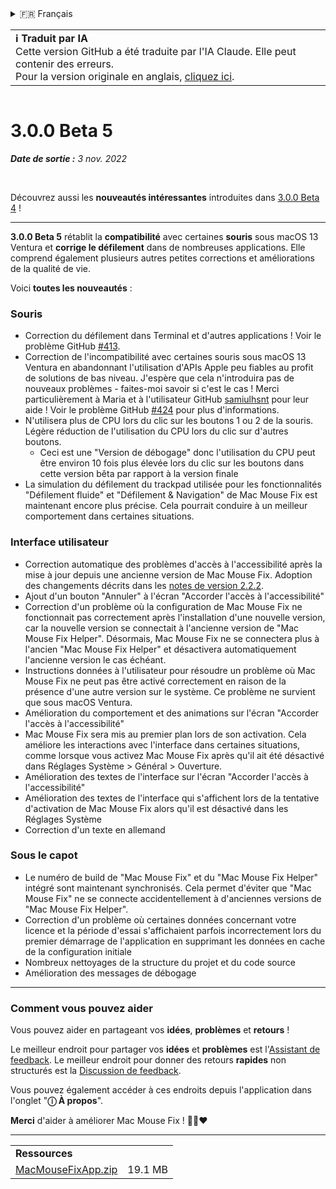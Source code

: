 <details>
<summary>🇫🇷 Français</summary>

[🇬🇧 English (GitHub)](https://github.com/noah-nuebling/mac-mouse-fix/releases/tag/3.0.0-Beta-5)\
[🇦🇩 Català](https://redirect.macmousefix.com/?target=mmf-release&tag=3.0.0-Beta-5&locale=ca)\
[🇩🇪 Deutsch](https://redirect.macmousefix.com/?target=mmf-release&tag=3.0.0-Beta-5&locale=de)\
[🇪🇸 Español](https://redirect.macmousefix.com/?target=mmf-release&tag=3.0.0-Beta-5&locale=es)\
**🇫🇷 Français**\
[🇮🇩 Indonesia](https://redirect.macmousefix.com/?target=mmf-release&tag=3.0.0-Beta-5&locale=id)\
[🇮🇹 Italiano](https://redirect.macmousefix.com/?target=mmf-release&tag=3.0.0-Beta-5&locale=it)\
[🇭🇺 Magyar](https://redirect.macmousefix.com/?target=mmf-release&tag=3.0.0-Beta-5&locale=hu)\
[🇳🇱 Nederlands](https://redirect.macmousefix.com/?target=mmf-release&tag=3.0.0-Beta-5&locale=nl)\
[🇵🇱 Polski](https://redirect.macmousefix.com/?target=mmf-release&tag=3.0.0-Beta-5&locale=pl)\
[🇧🇷 Português (Brasil)](https://redirect.macmousefix.com/?target=mmf-release&tag=3.0.0-Beta-5&locale=pt-BR)\
[🇵🇹 Português (Portugal)](https://redirect.macmousefix.com/?target=mmf-release&tag=3.0.0-Beta-5&locale=pt-PT)\
[🇷🇴 Română](https://redirect.macmousefix.com/?target=mmf-release&tag=3.0.0-Beta-5&locale=ro)\
[🇸🇪 Svenska](https://redirect.macmousefix.com/?target=mmf-release&tag=3.0.0-Beta-5&locale=sv)\
[🇻🇳 Tiếng Việt](https://redirect.macmousefix.com/?target=mmf-release&tag=3.0.0-Beta-5&locale=vi)\
[🇹🇷 Türkçe](https://redirect.macmousefix.com/?target=mmf-release&tag=3.0.0-Beta-5&locale=tr)\
[🇨🇿 Čeština](https://redirect.macmousefix.com/?target=mmf-release&tag=3.0.0-Beta-5&locale=cs)\
[🇬🇷 Ελληνικά](https://redirect.macmousefix.com/?target=mmf-release&tag=3.0.0-Beta-5&locale=el)\
[🇷🇺 Русский](https://redirect.macmousefix.com/?target=mmf-release&tag=3.0.0-Beta-5&locale=ru)\
[🇺🇦 Українська](https://redirect.macmousefix.com/?target=mmf-release&tag=3.0.0-Beta-5&locale=uk)\
[🇮🇱 עברית](https://redirect.macmousefix.com/?target=mmf-release&tag=3.0.0-Beta-5&locale=he)\
[🇸🇦 العربية](https://redirect.macmousefix.com/?target=mmf-release&tag=3.0.0-Beta-5&locale=ar)\
[🇮🇳 हिन्दी](https://redirect.macmousefix.com/?target=mmf-release&tag=3.0.0-Beta-5&locale=hi)\
[🇹🇭 ไทย](https://redirect.macmousefix.com/?target=mmf-release&tag=3.0.0-Beta-5&locale=th)\
[🇨🇳 中文 (简体)](https://redirect.macmousefix.com/?target=mmf-release&tag=3.0.0-Beta-5&locale=zh-Hans)\
[🇨🇳 中文 (繁體)](https://redirect.macmousefix.com/?target=mmf-release&tag=3.0.0-Beta-5&locale=zh-Hant)\
[🇭🇰 中文（香港)](https://redirect.macmousefix.com/?target=mmf-release&tag=3.0.0-Beta-5&locale=zh-HK)\
[🇯🇵 日本語](https://redirect.macmousefix.com/?target=mmf-release&tag=3.0.0-Beta-5&locale=ja)\
[🇰🇷 한국어](https://redirect.macmousefix.com/?target=mmf-release&tag=3.0.0-Beta-5&locale=ko)\
[Help translate Mac Mouse Fix to different languages!](https://github.com/noah-nuebling/mac-mouse-fix/discussions/731)
</details>
<table align=><td>
<b>ℹ️ Traduit par IA</b><br>
Cette version GitHub a été traduite par l'IA Claude. Elle peut contenir des erreurs.<br>
Pour la version originale en anglais, <a href="https://github.com/noah-nuebling/mac-mouse-fix/releases/tag/3.0.0-Beta-5">cliquez ici</a>.
</td></table>

<table></table>

# 3.0.0 Beta 5
***Date de sortie :** 3 nov. 2022*

<br>

Découvrez aussi les **nouveautés intéressantes** introduites dans [3.0.0 Beta 4](https://redirect.macmousefix.com/?target=mmf-release&tag=3.0.0-Beta-4&locale=fr) !

---

**3.0.0 Beta 5** rétablit la **compatibilité** avec certaines **souris** sous macOS 13 Ventura et **corrige le défilement** dans de nombreuses applications.
Elle comprend également plusieurs autres petites corrections et améliorations de la qualité de vie.

Voici **toutes les nouveautés** :

### Souris

- Correction du défilement dans Terminal et d'autres applications ! Voir le problème GitHub [#413](https://github.com/noah-nuebling/mac-mouse-fix/issues/413).
- Correction de l'incompatibilité avec certaines souris sous macOS 13 Ventura en abandonnant l'utilisation d'APIs Apple peu fiables au profit de solutions de bas niveau. J'espère que cela n'introduira pas de nouveaux problèmes - faites-moi savoir si c'est le cas ! Merci particulièrement à Maria et à l'utilisateur GitHub [samiulhsnt](https://github.com/samiulhsnt) pour leur aide ! Voir le problème GitHub [#424](https://github.com/noah-nuebling/mac-mouse-fix/issues/424) pour plus d'informations.
- N'utilisera plus de CPU lors du clic sur les boutons 1 ou 2 de la souris. Légère réduction de l'utilisation du CPU lors du clic sur d'autres boutons.
    - Ceci est une "Version de débogage" donc l'utilisation du CPU peut être environ 10 fois plus élevée lors du clic sur les boutons dans cette version bêta par rapport à la version finale
- La simulation du défilement du trackpad utilisée pour les fonctionnalités "Défilement fluide" et "Défilement & Navigation" de Mac Mouse Fix est maintenant encore plus précise. Cela pourrait conduire à un meilleur comportement dans certaines situations.

### Interface utilisateur

- Correction automatique des problèmes d'accès à l'accessibilité après la mise à jour depuis une ancienne version de Mac Mouse Fix. Adoption des changements décrits dans les [notes de version 2.2.2](https://redirect.macmousefix.com/?target=mmf-release&tag=2.2.2&locale=fr).
- Ajout d'un bouton "Annuler" à l'écran "Accorder l'accès à l'accessibilité"
- Correction d'un problème où la configuration de Mac Mouse Fix ne fonctionnait pas correctement après l'installation d'une nouvelle version, car la nouvelle version se connectait à l'ancienne version de "Mac Mouse Fix Helper". Désormais, Mac Mouse Fix ne se connectera plus à l'ancien "Mac Mouse Fix Helper" et désactivera automatiquement l'ancienne version le cas échéant.
- Instructions données à l'utilisateur pour résoudre un problème où Mac Mouse Fix ne peut pas être activé correctement en raison de la présence d'une autre version sur le système. Ce problème ne survient que sous macOS Ventura.
- Amélioration du comportement et des animations sur l'écran "Accorder l'accès à l'accessibilité"
- Mac Mouse Fix sera mis au premier plan lors de son activation. Cela améliore les interactions avec l'interface dans certaines situations, comme lorsque vous activez Mac Mouse Fix après qu'il ait été désactivé dans Réglages Système > Général > Ouverture.
- Amélioration des textes de l'interface sur l'écran "Accorder l'accès à l'accessibilité"
- Amélioration des textes de l'interface qui s'affichent lors de la tentative d'activation de Mac Mouse Fix alors qu'il est désactivé dans les Réglages Système
- Correction d'un texte en allemand

### Sous le capot

- Le numéro de build de "Mac Mouse Fix" et du "Mac Mouse Fix Helper" intégré sont maintenant synchronisés. Cela permet d'éviter que "Mac Mouse Fix" ne se connecte accidentellement à d'anciennes versions de "Mac Mouse Fix Helper".
- Correction d'un problème où certaines données concernant votre licence et la période d'essai s'affichaient parfois incorrectement lors du premier démarrage de l'application en supprimant les données en cache de la configuration initiale
- Nombreux nettoyages de la structure du projet et du code source
- Amélioration des messages de débogage

---

### Comment vous pouvez aider

Vous pouvez aider en partageant vos **idées**, **problèmes** et **retours** !

Le meilleur endroit pour partager vos **idées** et **problèmes** est l'[Assistant de feedback](https://noah-nuebling.github.io/mac-mouse-fix-feedback-assistant/?type=bug-report).
Le meilleur endroit pour donner des retours **rapides** non structurés est la [Discussion de feedback](https://github.com/noah-nuebling/mac-mouse-fix/discussions/366).

Vous pouvez également accéder à ces endroits depuis l'application dans l'onglet "**ⓘ À propos**".

**Merci** d'aider à améliorer Mac Mouse Fix ! 💙💛❤️

---

<table align="start">
<tr>
    <td colspan=2>
        <b>Ressources</b>
    </td>
</tr>
<tr>
    <td><a href="https://github.com/noah-nuebling/mac-mouse-fix/releases/download/3.0.0-Beta-5/MacMouseFixApp.zip">MacMouseFixApp.zip</a></td>
    <td>19.1 MB</td>
</tr>
</table>